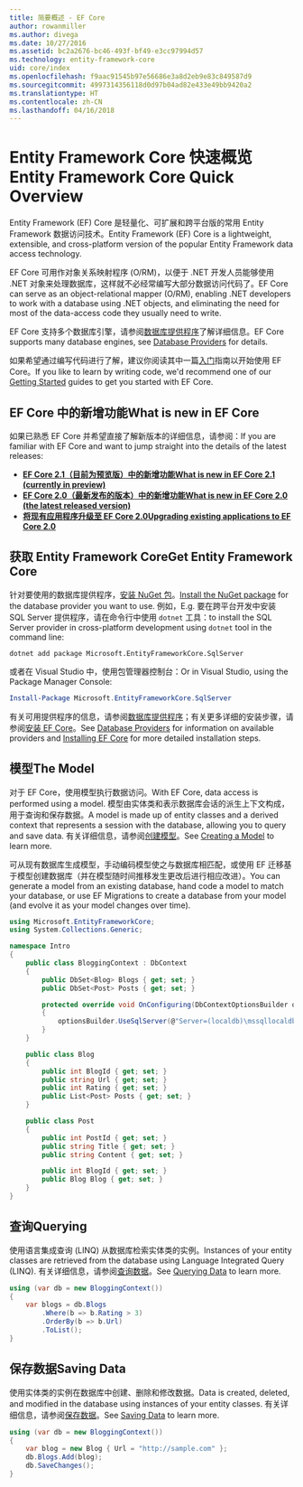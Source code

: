 ```yaml
---
title: 简要概述 - EF Core
author: rowanmiller
ms.author: divega
ms.date: 10/27/2016
ms.assetid: bc2a2676-bc46-493f-bf49-e3cc97994d57
ms.technology: entity-framework-core
uid: core/index
ms.openlocfilehash: f9aac91545b97e56686e3a8d2eb9e83c849587d9
ms.sourcegitcommit: 4997314356118d0d97b04ad82e433e49bb9420a2
ms.translationtype: HT
ms.contentlocale: zh-CN
ms.lasthandoff: 04/16/2018
---
```

# <a name="entity-framework-core-quick-overview"></a><span data-ttu-id="d55b1-102">Entity Framework Core 快速概览</span><span class="sxs-lookup"><span data-stu-id="d55b1-102">Entity Framework Core Quick Overview</span></span>

<span data-ttu-id="d55b1-103">Entity Framework (EF) Core 是轻量化、可扩展和跨平台版的常用 Entity Framework 数据访问技术。</span><span class="sxs-lookup"><span data-stu-id="d55b1-103">Entity Framework (EF) Core is a lightweight, extensible, and cross-platform version of the popular Entity Framework data access technology.</span></span>

<span data-ttu-id="d55b1-104">EF Core 可用作对象关系映射程序 (O/RM)，以便于 .NET 开发人员能够使用 .NET 对象来处理数据库，这样就不必经常编写大部分数据访问代码了。</span><span class="sxs-lookup"><span data-stu-id="d55b1-104">EF Core can serve as an object-relational mapper (O/RM), enabling .NET developers to work with a database using .NET objects, and eliminating the need for most of the data-access code they usually need to write.</span></span> 

<span data-ttu-id="d55b1-105">EF Core 支持多个数据库引擎，请参阅[数据库提供程序](providers/index.md)了解详细信息。</span><span class="sxs-lookup"><span data-stu-id="d55b1-105">EF Core supports many database engines, see [Database Providers](providers/index.md) for details.</span></span>

<span data-ttu-id="d55b1-106">如果希望通过编写代码进行了解，建议你阅读其中一篇[入门](get-started/index.md)指南以开始使用 EF Core。</span><span class="sxs-lookup"><span data-stu-id="d55b1-106">If you like to learn by writing code, we'd recommend one of our [Getting Started](get-started/index.md) guides to get you started with EF Core.</span></span>

## <a name="what-is-new-in-ef-core"></a><span data-ttu-id="d55b1-107">EF Core 中的新增功能</span><span class="sxs-lookup"><span data-stu-id="d55b1-107">What is new in EF Core</span></span>

<span data-ttu-id="d55b1-108">如果已熟悉 EF Core 并希望直接了解新版本的详细信息，请参阅：</span><span class="sxs-lookup"><span data-stu-id="d55b1-108">If you are familiar with EF Core and want to jump straight into the details of the latest releases:</span></span>

- <span data-ttu-id="d55b1-109">**[EF Core 2.1（目前为预览版）中的新增功能](xref:core/what-is-new/ef-core-2.1)**</span><span class="sxs-lookup"><span data-stu-id="d55b1-109">**[What is new in EF Core 2.1 (currently in preview)](xref:core/what-is-new/ef-core-2.1)**</span></span>
- <span data-ttu-id="d55b1-110">**[EF Core 2.0（最新发布的版本）中的新增功能](xref:core/what-is-new/ef-core-2.0)**</span><span class="sxs-lookup"><span data-stu-id="d55b1-110">**[What is new in EF Core 2.0 (the latest released version)](xref:core/what-is-new/ef-core-2.0)**</span></span>
- <span data-ttu-id="d55b1-111">**[将现有应用程序升级至 EF Core 2.0](xref:core/miscellaneous/1x-2x-upgrade)**</span><span class="sxs-lookup"><span data-stu-id="d55b1-111">**[Upgrading existing applications to EF Core 2.0](xref:core/miscellaneous/1x-2x-upgrade)**</span></span>


## <a name="get-entity-framework-core"></a><span data-ttu-id="d55b1-112">获取 Entity Framework Core</span><span class="sxs-lookup"><span data-stu-id="d55b1-112">Get Entity Framework Core</span></span>

<span data-ttu-id="d55b1-113">针对要使用的数据库提供程序，[安装 NuGet 包](https://docs.nuget.org/ndocs/quickstart/use-a-package)。</span><span class="sxs-lookup"><span data-stu-id="d55b1-113">[Install the NuGet package](https://docs.nuget.org/ndocs/quickstart/use-a-package) for the database provider you want to use.</span></span> <span data-ttu-id="d55b1-114">例如，</span><span class="sxs-lookup"><span data-stu-id="d55b1-114">E.g.</span></span> <span data-ttu-id="d55b1-115">要在跨平台开发中安装 SQL Server 提供程序，请在命令行中使用 `dotnet` 工具：</span><span class="sxs-lookup"><span data-stu-id="d55b1-115">to install the SQL Server provider in cross-platform development using `dotnet` tool in the command line:</span></span>

``` Console
dotnet add package Microsoft.EntityFrameworkCore.SqlServer
```

<span data-ttu-id="d55b1-116">或者在 Visual Studio 中，使用包管理器控制台：</span><span class="sxs-lookup"><span data-stu-id="d55b1-116">Or in Visual Studio, using the Package Manager Console:</span></span>

``` PowerShell
Install-Package Microsoft.EntityFrameworkCore.SqlServer
```
<span data-ttu-id="d55b1-117">有关可用提供程序的信息，请参阅[数据库提供程序](providers/index.md)；有关更多详细的安装步骤，请参阅[安装 EF Core](get-started/install/index.md)。</span><span class="sxs-lookup"><span data-stu-id="d55b1-117">See [Database Providers](providers/index.md) for information on available providers and [Installing EF Core](get-started/install/index.md) for more detailed installation steps.</span></span>

## <a name="the-model"></a><span data-ttu-id="d55b1-118">模型</span><span class="sxs-lookup"><span data-stu-id="d55b1-118">The Model</span></span>

<span data-ttu-id="d55b1-119">对于 EF Core，使用模型执行数据访问。</span><span class="sxs-lookup"><span data-stu-id="d55b1-119">With EF Core, data access is performed using a model.</span></span> <span data-ttu-id="d55b1-120">模型由实体类和表示数据库会话的派生上下文构成，用于查询和保存数据。</span><span class="sxs-lookup"><span data-stu-id="d55b1-120">A model is made up of entity classes and a derived context that represents a session with the database, allowing you to query and save data.</span></span> <span data-ttu-id="d55b1-121">有关详细信息，请参阅[创建模型](modeling/index.md)。</span><span class="sxs-lookup"><span data-stu-id="d55b1-121">See [Creating a Model](modeling/index.md) to learn more.</span></span>

<span data-ttu-id="d55b1-122">可从现有数据库生成模型，手动编码模型使之与数据库相匹配，或使用 EF 迁移基于模型创建数据库（并在模型随时间推移发生更改后进行相应改进）。</span><span class="sxs-lookup"><span data-stu-id="d55b1-122">You can generate a model from an existing database, hand code a model to match your database, or use EF Migrations to create a database from your model (and evolve it as your model changes over time).</span></span>

``` csharp
using Microsoft.EntityFrameworkCore;
using System.Collections.Generic;

namespace Intro
{
    public class BloggingContext : DbContext
    {
        public DbSet<Blog> Blogs { get; set; }
        public DbSet<Post> Posts { get; set; }

        protected override void OnConfiguring(DbContextOptionsBuilder optionsBuilder)
        {
            optionsBuilder.UseSqlServer(@"Server=(localdb)\mssqllocaldb;Database=MyDatabase;Trusted_Connection=True;");
        }
    }

    public class Blog
    {
        public int BlogId { get; set; }
        public string Url { get; set; }
        public int Rating { get; set; }
        public List<Post> Posts { get; set; }
    }

    public class Post
    {
        public int PostId { get; set; }
        public string Title { get; set; }
        public string Content { get; set; }

        public int BlogId { get; set; }
        public Blog Blog { get; set; }
    }
}
```

## <a name="querying"></a><span data-ttu-id="d55b1-123">查询</span><span class="sxs-lookup"><span data-stu-id="d55b1-123">Querying</span></span>

<span data-ttu-id="d55b1-124">使用语言集成查询 (LINQ) 从数据库检索实体类的实例。</span><span class="sxs-lookup"><span data-stu-id="d55b1-124">Instances of your entity classes are retrieved from the database using Language Integrated Query (LINQ).</span></span> <span data-ttu-id="d55b1-125">有关详细信息，请参阅[查询数据](querying/index.md)。</span><span class="sxs-lookup"><span data-stu-id="d55b1-125">See [Querying Data](querying/index.md) to learn more.</span></span>

``` csharp
using (var db = new BloggingContext())
{
    var blogs = db.Blogs
        .Where(b => b.Rating > 3)
        .OrderBy(b => b.Url)
        .ToList();
}
```

## <a name="saving-data"></a><span data-ttu-id="d55b1-126">保存数据</span><span class="sxs-lookup"><span data-stu-id="d55b1-126">Saving Data</span></span>

<span data-ttu-id="d55b1-127">使用实体类的实例在数据库中创建、删除和修改数据。</span><span class="sxs-lookup"><span data-stu-id="d55b1-127">Data is created, deleted, and modified in the database using instances of your entity classes.</span></span> <span data-ttu-id="d55b1-128">有关详细信息，请参阅[保存数据](saving/index.md)。</span><span class="sxs-lookup"><span data-stu-id="d55b1-128">See [Saving Data](saving/index.md) to learn more.</span></span>

``` csharp
using (var db = new BloggingContext())
{
    var blog = new Blog { Url = "http://sample.com" };
    db.Blogs.Add(blog);
    db.SaveChanges();
}
```
